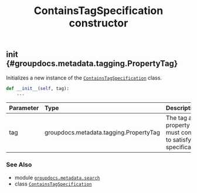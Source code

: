 ﻿---
title: ContainsTagSpecification constructor
second_title: GroupDocs.Metadata for Python via .NET API References
description: 
type: docs
url: /python-net/groupdocs.metadata.search/containstagspecification/__init__/
is_root: false
weight: 10
---

## __init__ {#groupdocs.metadata.tagging.PropertyTag}

Initializes a new instance of the [`ContainsTagSpecification`](/metadata/python-net/groupdocs.metadata.search/containstagspecification) class.



```python
def __init__(self, tag):
    ...
```


| Parameter | Type | Description |
| :- | :- | :- |
| tag | groupdocs.metadata.tagging.PropertyTag | The tag a property must contain to satisfy the specification. |



### See Also
* module [`groupdocs.metadata.search`](../../)
* class [`ContainsTagSpecification`](/metadata/python-net/groupdocs.metadata.search/containstagspecification)
